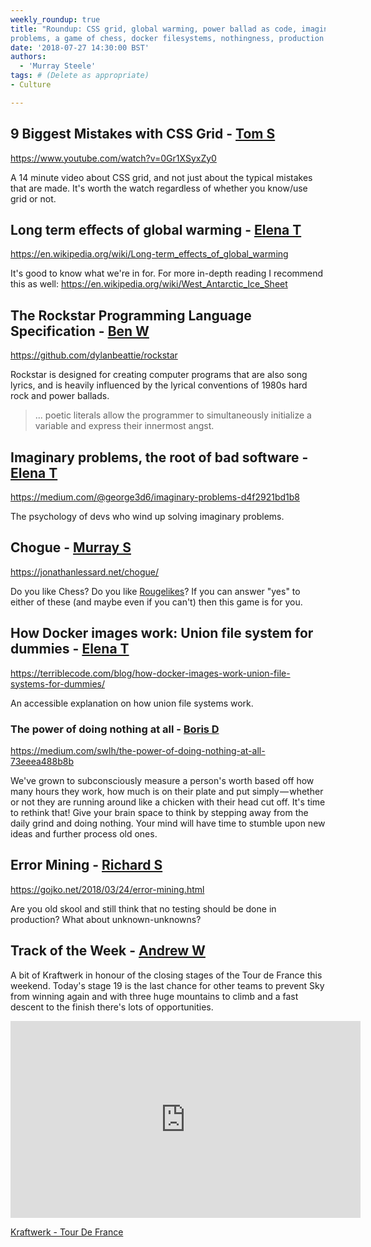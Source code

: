 ```yaml
---
weekly_roundup: true
title: "Roundup: CSS grid, global warming, power ballad as code, imaginary
problems, a game of chess, docker filesystems, nothingness, production testing"
date: '2018-07-27 14:30:00 BST'
authors:
  - 'Murray Steele'
tags: # (Delete as appropriate)
- Culture

---
```


## 9 Biggest Mistakes with CSS Grid - [Tom S](/people#tom-sabin)

https://www.youtube.com/watch?v=0Gr1XSyxZy0

A 14 minute video about CSS grid, and not just about the typical mistakes that
are made. It's worth the watch regardless of whether you know/use grid or not.

## Long term effects of global warming - [Elena T](/people#elena-tanasoiu)

https://en.wikipedia.org/wiki/Long-term_effects_of_global_warming

It's good to know what we're in for.  For more in-depth reading I recommend
this as well: https://en.wikipedia.org/wiki/West_Antarctic_Ice_Sheet

## The Rockstar Programming Language Specification - [Ben W](/people#ben-wong)

https://github.com/dylanbeattie/rockstar

Rockstar is designed for creating computer programs that are also song lyrics,
and is heavily influenced by the lyrical conventions of 1980s hard rock and
power ballads.

> ... poetic literals allow the programmer to simultaneously initialize a
> variable and express their innermost angst.

## Imaginary problems, the root of bad software - [Elena T](/people#elena-tanasoiu)

https://medium.com/@george3d6/imaginary-problems-d4f2921bd1b8

The psychology of devs who wind up solving imaginary problems.

## Chogue - [Murray S](/people#murray-steele)

https://jonathanlessard.net/chogue/

Do you like Chess?  Do you like [Rougelikes][rougelikes]?  If you can answer
"yes" to either of these (and maybe even if you can't) then this game is for
you.

[rougelikes]: https://en.wikipedia.org/wiki/Roguelike

## How Docker images work: Union file system for dummies - [Elena T](/people#elena-tanasoiu)

https://terriblecode.com/blog/how-docker-images-work-union-file-systems-for-dummies/

An accessible explanation on how union file systems work.

### The power of doing nothing at all - [Boris D](/people#boris-divjak)

https://medium.com/swlh/the-power-of-doing-nothing-at-all-73eeea488b8b

We've grown to subconsciously measure a person's worth based off how many hours
they work, how much is on their plate and put simply — whether or not they are
running around like a chicken with their head cut off. It's time to rethink
that! Give your brain space to think by stepping away from the daily grind and
doing nothing. Your mind will have time to stumble upon new ideas and further
process old ones.

## Error Mining - [Richard S](/people#richard-stobart)

https://gojko.net/2018/03/24/error-mining.html

Are you old skool and still think that no testing should be done in production?
What about unknown-unknowns?


## Track of the Week - [Andrew W](/people#andrew-white)

A bit of Kraftwerk in honour of the closing stages of the Tour de France this
weekend. Today's stage 19 is the last chance for other teams to prevent Sky from
winning again and with three huge mountains to climb and a fast descent to the
finish there's lots of opportunities.

<iframe width="560" height="315" src="https://www.youtube.com/embed/rTe7U92ecX8" frameborder="0" allow="autoplay; encrypted-media" allowfullscreen></iframe>

[Kraftwerk - Tour De France](https://www.youtube.com/watch?v=rTe7U92ecX8)
